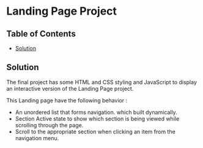 # Landing Page Project

## Table of Contents

* [Solution](#solution)

## Solution

The final project has some HTML and CSS styling and JavaScript to display an interactive version of the Landing Page project. 

This Landing page have the following behavior : 

- An unordered list that forms navigation. which built dynamically.
- Section Active state to show which section is being viewed while scrolling through the page.
- Scroll to the appropriate section when clicking an item from the navigation menu. 
